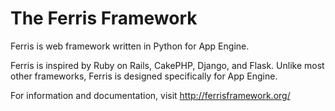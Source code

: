 The Ferris Framework
====================

Ferris is web framework written in Python for App Engine.

Ferris is inspired by Ruby on Rails, CakePHP, Django, and Flask. Unlike most other frameworks, Ferris is designed specifically for App Engine.

For information and documentation, visit http://ferrisframework.org/
